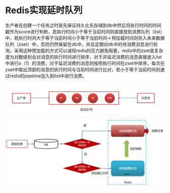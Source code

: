 # Redis实现延时队列

生产者在创建一个任务之时首先保证持久化先存储到db中然后将执行时间的时间戳作为score进行判断，若执行时间小于等于当前时间则直接放到消费队列（list）中，若执行时间大于等于当前时间小于等于当前时间＋预加载时间则存入未来数据队列（zset）中，否则仍然保留在db中，并且定期对db中的待消费消息进行轮询，采用这种预加载的方式可以减轻redis的压力避免阻塞，redis中的zset是复杂度为对数级别会对消息的执行时间进行排序，对于非延迟消费的消息直接放入list中进行o（1）的消费，对于延迟消费的消息则按照执行时间在zset中排序，每次在zset中取出顶部的消息的执行时间与当前时间进行比对，若小于等于当前时间则通过redis的pipeline加入到list中进行消费。

![1](pic/1.png)

![2](pic/2.png)



